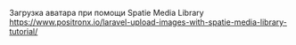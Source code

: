 Загрузка аватара при помощи Spatie Media Library
https://www.positronx.io/laravel-upload-images-with-spatie-media-library-tutorial/
